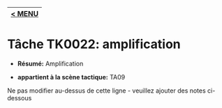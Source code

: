 |[< MENU](../README.md)|
|---|
# Tâche TK0022: amplification

* **Résumé:** Amplification

* **appartient à la scène tactique:** TA09

Ne pas modifier au-dessus de cette ligne - veuillez ajouter des notes ci-dessous